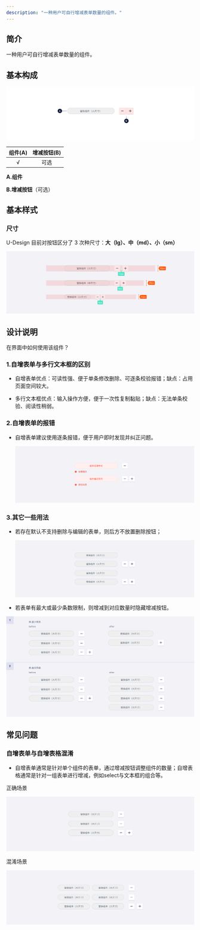 ```yaml
---
description: "一种用户可自行增减表单数量的组件。"
---
```


<!--副标题具体写法见源代码模式-->



## 简介

一种用户可自行增减表单数量的组件。



## 基本构成

![](../../../images/EditableList/forms_01.png)

| 组件(A) | 增减按钮(B) |
| :-----: | :---------: |
|    √    |    可选     |

**A.组件**

**B.增减按钮**（可选）



## 基本样式

### 尺寸

U-Design 目前对按钮区分了 3 次种尺寸：**大（lg）、中（md）、小（sm）**

![](../../../images/EditableList/styles_01.png)


## 设计说明


在界面中如何使用该组件？



### 1.自增表单与多行文本框的区别

- 自增表单优点：可读性强、便于单条修改删除、可逐条校验报错；缺点：占用页面空间较大。

- 多行文本框优点：输入操作方便，便于一次性复制黏贴；缺点：无法单条校验、阅读性稍弱。

  

### 2.自增表单的报错   

- 自增表单建议使用逐条报错，便于用户即时发现并纠正问题。

  ![](../../../images/EditableList/descriptions_01.png)

### 3.其它一些用法   

- 若存在默认不支持删除与编辑的表单，则后方不放置删除按钮；

  ![](../../../images/EditableList/descriptions_02.png)

- 若表单有最大或最少条数限制，则增减到对应数量时隐藏增减按钮。

![](../../../images/EditableList/descriptions_03.png)



## 常见问题

### 自增表单与自增表格混淆

-  自增表单通常是针对单个组件的表单，通过增减按钮调整组件的数量；自增表格通常是针对一组表单进行增减，例如select与文本框的组合等。

<div class="u-md-flex-without-bg">
   <div class="u-md-mr24">
      <p><i class="u-md-suggested"></i>正确场景</p>
      <img src="../../../images/EditableList/descriptions_04.png"/>
   </div>
   <div>
      <p><i class="u-md-not-suggested"></i>混淆场景</p>
      <img src="../../../images/EditableList/descriptions_05.png"  />
   </div>
</div>



